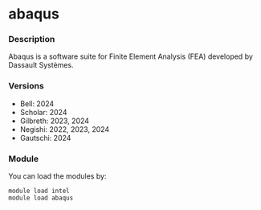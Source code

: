 # abaqus

### Description

Abaqus is a software suite for Finite Element Analysis (FEA) developed by Dassault Systèmes.

### Versions

* Bell: 2024
* Scholar: 2024
* Gilbreth: 2023, 2024  
* Negishi: 2022, 2023, 2024
* Gautschi: 2024

### Module

You can load the modules by:

```
module load intel
module load abaqus
```